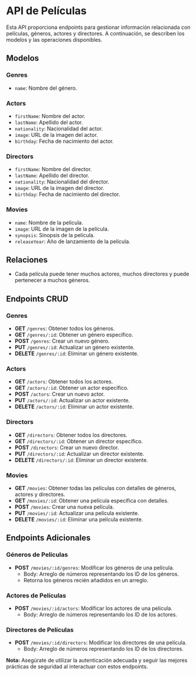 # API de Películas

Esta API proporciona endpoints para gestionar información relacionada con películas, géneros, actores y directores. A continuación, se describen los modelos y las operaciones disponibles.

## Modelos

### Genres

- `name`: Nombre del género.

### Actors

- `firstName`: Nombre del actor.
- `lastName`: Apellido del actor.
- `nationality`: Nacionalidad del actor.
- `image`: URL de la imagen del actor.
- `birthday`: Fecha de nacimiento del actor.

### Directors

- `firstName`: Nombre del director.
- `lastName`: Apellido del director.
- `nationality`: Nacionalidad del director.
- `image`: URL de la imagen del director.
- `birthday`: Fecha de nacimiento del director.

### Movies

- `name`: Nombre de la película.
- `image`: URL de la imagen de la película.
- `synopsis`: Sinopsis de la película.
- `releaseYear`: Año de lanzamiento de la película.

## Relaciones

- Cada película puede tener muchos actores, muchos directores y puede pertenecer a muchos géneros.

## Endpoints CRUD

### Genres

- **GET** `/genres`: Obtener todos los géneros.
- **GET** `/genres/:id`: Obtener un género específico.
- **POST** `/genres`: Crear un nuevo género.
- **PUT** `/genres/:id`: Actualizar un género existente.
- **DELETE** `/genres/:id`: Eliminar un género existente.

### Actors

- **GET** `/actors`: Obtener todos los actores.
- **GET** `/actors/:id`: Obtener un actor específico.
- **POST** `/actors`: Crear un nuevo actor.
- **PUT** `/actors/:id`: Actualizar un actor existente.
- **DELETE** `/actors/:id`: Eliminar un actor existente.

### Directors

- **GET** `/directors`: Obtener todos los directores.
- **GET** `/directors/:id`: Obtener un director específico.
- **POST** `/directors`: Crear un nuevo director.
- **PUT** `/directors/:id`: Actualizar un director existente.
- **DELETE** `/directors/:id`: Eliminar un director existente.

### Movies

- **GET** `/movies`: Obtener todas las películas con detalles de géneros, actores y directores.
- **GET** `/movies/:id`: Obtener una película específica con detalles.
- **POST** `/movies`: Crear una nueva película.
- **PUT** `/movies/:id`: Actualizar una película existente.
- **DELETE** `/movies/:id`: Eliminar una película existente.

## Endpoints Adicionales

### Géneros de Películas

- **POST** `/movies/:id/genres`: Modificar los géneros de una película.
  - Body: Arreglo de números representando los ID de los géneros.
  - Retorna los géneros recién añadidos en un arreglo.

### Actores de Películas

- **POST** `/movies/:id/actors`: Modificar los actores de una película.
  - Body: Arreglo de números representando los ID de los actores.

### Directores de Películas

- **POST** `/movies/:id/directors`: Modificar los directores de una película.
  - Body: Arreglo de números representando los ID de los directores.

**Nota:** Asegúrate de utilizar la autenticación adecuada y seguir las mejores prácticas de seguridad al interactuar con estos endpoints.
